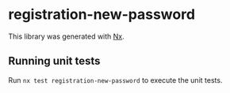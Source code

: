 # registration-new-password

This library was generated with [Nx](https://nx.dev).

## Running unit tests

Run `nx test registration-new-password` to execute the unit tests.
